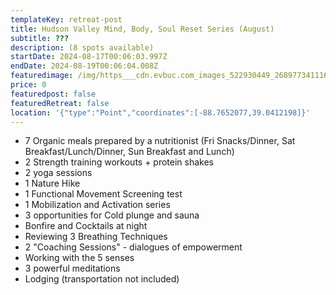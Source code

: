 ```yaml
---
templateKey: retreat-post
title: Hudson Valley Mind, Body, Soul Reset Series (August)
subtitle: ???
description: (8 spots available)
startDate: 2024-08-17T00:06:03.997Z
endDate: 2024-08-19T00:06:04.008Z
featuredimage: /img/https___cdn.evbuc.com_images_522930449_268977341116_1_original.jpg
price: 0
featuredpost: false
featuredRetreat: false
location: '{"type":"Point","coordinates":[-88.7652077,39.0412198]}'
---
```

* 7 Organic meals prepared by a nutritionist (Fri Snacks/Dinner, Sat Breakfast/Lunch/Dinner, Sun Breakfast and Lunch)
* 2 Strength training workouts + protein shakes
* 2 yoga sessions
* 1 Nature Hike
* 1 Functional Movement Screening test
* 1 Mobilization and Activation series
* 3 opportunities for Cold plunge and sauna
* Bonfire and Cocktails at night
* Reviewing 3 Breathing Techniques
* 2 "Coaching Sessions" - dialogues of empowerment
* Working with the 5 senses
* 3 powerful meditations
* Lodging (transportation not included)